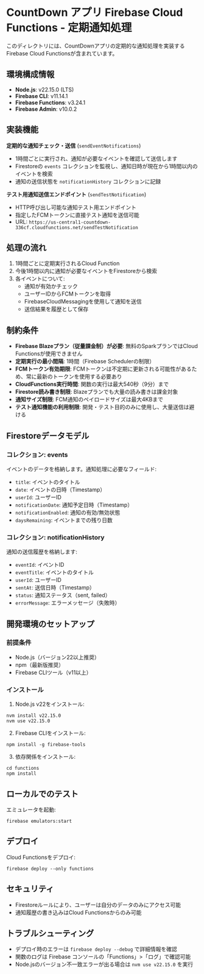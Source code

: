 # CountDown アプリ Firebase Cloud Functions - 定期通知処理

このディレクトリには、CountDownアプリの定期的な通知処理を実装するFirebase Cloud Functionsが含まれています。

## 環境構成情報

- **Node.js**: v22.15.0 (LTS)
- **Firebase CLI**: v11.14.1
- **Firebase Functions**: v3.24.1
- **Firebase Admin**: v10.0.2

## 実装機能

**定期的な通知チェック・送信** (`sendEventNotifications`)
- 1時間ごとに実行され、通知が必要なイベントを確認して送信します
- Firestoreの `events` コレクションを監視し、通知日時が現在から1時間以内のイベントを検索
- 通知の送信状態を `notificationHistory` コレクションに記録

**テスト用通知送信エンドポイント** (`sendTestNotification`)
- HTTP呼び出し可能な通知テスト用エンドポイント
- 指定したFCMトークンに直接テスト通知を送信可能
- URL: `https://us-central1-countdown-336cf.cloudfunctions.net/sendTestNotification`

## 処理の流れ

1. 1時間ごとに定期実行されるCloud Function
2. 今後1時間以内に通知が必要なイベントをFirestoreから検索
3. 各イベントについて:
   - 通知が有効かチェック
   - ユーザーIDからFCMトークンを取得
   - FirebaseCloudMessagingを使用して通知を送信
   - 送信結果を履歴として保存

## 制約条件

- **Firebase Blazeプラン（従量課金制）が必要**: 無料のSparkプランではCloud Functionsが使用できません
- **定期実行の最小間隔**: 1時間（Firebase Schedulerの制限）
- **FCMトークン有効期限**: FCMトークンは不定期に更新される可能性があるため、常に最新のトークンを使用する必要あり
- **CloudFunctions実行時間**: 関数の実行は最大540秒（9分）まで
- **Firestore読み書き制限**: Blazeプランでも大量の読み書きは課金対象
- **通知サイズ制限**: FCM通知のペイロードサイズは最大4KBまで
- **テスト通知機能の利用制限**: 開発・テスト目的のみに使用し、大量送信は避ける

## Firestoreデータモデル

### コレクション: events
イベントのデータを格納します。通知処理に必要なフィールド:
- `title`: イベントのタイトル
- `date`: イベントの日時（Timestamp）
- `userId`: ユーザーID
- `notificationDate`: 通知予定日時（Timestamp）
- `notificationEnabled`: 通知の有効/無効状態
- `daysRemaining`: イベントまでの残り日数

### コレクション: notificationHistory
通知の送信履歴を格納します:
- `eventId`: イベントID
- `eventTitle`: イベントのタイトル
- `userId`: ユーザーID
- `sentAt`: 送信日時（Timestamp）
- `status`: 通知ステータス（sent, failed）
- `errorMessage`: エラーメッセージ（失敗時）

## 開発環境のセットアップ

### 前提条件
- Node.js（バージョン22以上推奨）
- npm（最新版推奨）
- Firebase CLIツール（v11以上）

### インストール

1. Node.js v22をインストール:
```
nvm install v22.15.0
nvm use v22.15.0
```

2. Firebase CLIをインストール:
```
npm install -g firebase-tools
```

3. 依存関係をインストール:
```
cd functions
npm install
```

## ローカルでのテスト

エミュレータを起動:
```
firebase emulators:start
```

## デプロイ

Cloud Functionsをデプロイ:
```
firebase deploy --only functions
```

## セキュリティ

- Firestoreルールにより、ユーザーは自分のデータのみにアクセス可能
- 通知履歴の書き込みはCloud Functionsからのみ可能

## トラブルシューティング

- デプロイ時のエラーは `firebase deploy --debug` で詳細情報を確認
- 関数のログは Firebase コンソールの「Functions」>「ログ」で確認可能
- Node.jsのバージョン不一致エラーが出る場合は `nvm use v22.15.0` を実行 
